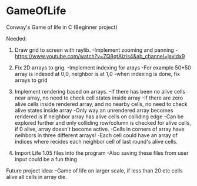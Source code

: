 # GameOfLife
Conway's Game of life in C (Beginner project)

Needed:
  1. Draw grid to screen with raylib.
    -Implement zooming and panning
        -https://www.youtube.com/watch?v=ZQ8qtAizis4&ab_channel=javidx9
  
  2. Fix 2D arrays to grig.
    -Implement indexing for arays
      -For example 50*50 array is indexed at 0,0, neighbor is at 1,0
    -when indexing is done, fix arrays to grid
  
  3. Implement rendering based on arrays.
    -If there has been no alive cells near array, no need to check cell states inside array
    -If there are zero alive cells inside rendered array, and no nearby cells, no need to check alive states inside array
    -Only way an unrendered array becomes rendered is if neighbor array has alive cells on colliding edge
      -Can be explored further and only colliding row/column is checked for alive cells, if 0 alive, array doesn't become active.
      -Cells in corners of array have neihbors in three different arrays!
      -Each cell could have an array of indices where recides each neighbor cell of last round's alive cells.
   
  4. Import Life 1.05 files into the program
      -Also saving these files from user input could be a fun thing
      
       
      
      
   
   Future project idea:
      -Game of life on larger scale, if less than 20 etc cells alive all cells in array die.
